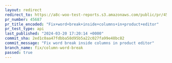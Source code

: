 ```yaml
---
layout: redirect
redirect_to: https://a8c-woo-test-reports.s3.amazonaws.com/public/pr/45687/api/index.html
pr_number: 45687
pr_title_encoded: "Fix+word+break+inside+columns+in+product+editor"
pr_test_type: api
last_published: "2024-03-20 17:20:14 +0000"
commit_sha: 2ed1c0aa47fdbba58d95b5a22c027fa99e48bc82
commit_message: "Fix word break inside columns in product editor"
branch_name: fix/column-word-break
passed: true
---
```


